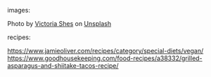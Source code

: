 images:

Photo by <a href="https://unsplash.com/@victoriakosmo?utm_source=unsplash&utm_medium=referral&utm_content=creditCopyText">Victoria Shes</a> on <a href="https://unsplash.com/s/photos/vegetables?utm_source=unsplash&utm_medium=referral&utm_content=creditCopyText">Unsplash</a>


recipes:

https://www.jamieoliver.com/recipes/category/special-diets/vegan/
https://www.goodhousekeeping.com/food-recipes/a38332/grilled-asparagus-and-shiitake-tacos-recipe/